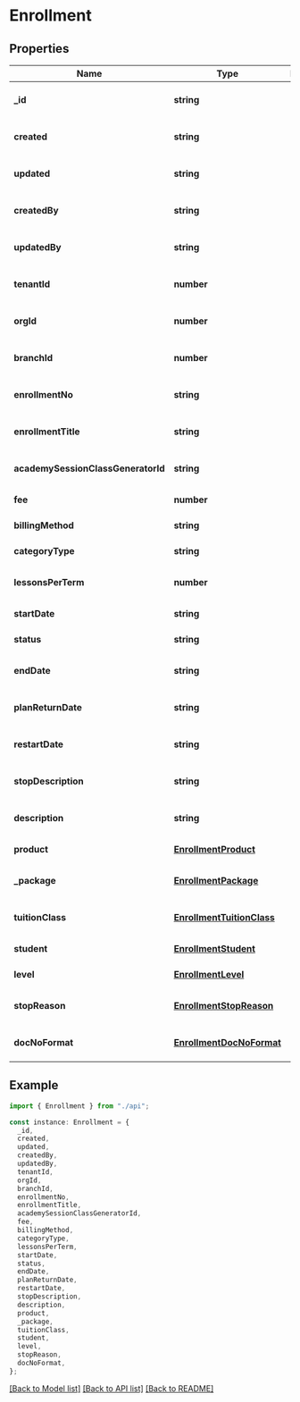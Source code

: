 # Enrollment

## Properties

| Name                               | Type                                                    | Description | Notes                             |
| ---------------------------------- | ------------------------------------------------------- | ----------- | --------------------------------- |
| **\_id**                           | **string**                                              |             | [optional] [default to undefined] |
| **created**                        | **string**                                              |             | [optional] [default to undefined] |
| **updated**                        | **string**                                              |             | [optional] [default to undefined] |
| **createdBy**                      | **string**                                              |             | [optional] [default to undefined] |
| **updatedBy**                      | **string**                                              |             | [optional] [default to undefined] |
| **tenantId**                       | **number**                                              |             | [optional] [default to undefined] |
| **orgId**                          | **number**                                              |             | [optional] [default to undefined] |
| **branchId**                       | **number**                                              |             | [optional] [default to undefined] |
| **enrollmentNo**                   | **string**                                              |             | [optional] [default to undefined] |
| **enrollmentTitle**                | **string**                                              |             | [optional] [default to undefined] |
| **academySessionClassGeneratorId** | **string**                                              |             | [optional] [default to undefined] |
| **fee**                            | **number**                                              |             | [default to undefined]            |
| **billingMethod**                  | **string**                                              |             | [default to undefined]            |
| **categoryType**                   | **string**                                              |             | [default to undefined]            |
| **lessonsPerTerm**                 | **number**                                              |             | [optional] [default to undefined] |
| **startDate**                      | **string**                                              |             | [default to undefined]            |
| **status**                         | **string**                                              |             | [default to undefined]            |
| **endDate**                        | **string**                                              |             | [optional] [default to undefined] |
| **planReturnDate**                 | **string**                                              |             | [optional] [default to undefined] |
| **restartDate**                    | **string**                                              |             | [optional] [default to undefined] |
| **stopDescription**                | **string**                                              |             | [optional] [default to undefined] |
| **description**                    | **string**                                              |             | [optional] [default to undefined] |
| **product**                        | [**EnrollmentProduct**](EnrollmentProduct.md)           |             | [default to undefined]            |
| **\_package**                      | [**EnrollmentPackage**](EnrollmentPackage.md)           |             | [optional] [default to undefined] |
| **tuitionClass**                   | [**EnrollmentTuitionClass**](EnrollmentTuitionClass.md) |             | [optional] [default to undefined] |
| **student**                        | [**EnrollmentStudent**](EnrollmentStudent.md)           |             | [default to undefined]            |
| **level**                          | [**EnrollmentLevel**](EnrollmentLevel.md)               |             | [default to undefined]            |
| **stopReason**                     | [**EnrollmentStopReason**](EnrollmentStopReason.md)     |             | [optional] [default to undefined] |
| **docNoFormat**                    | [**EnrollmentDocNoFormat**](EnrollmentDocNoFormat.md)   |             | [optional] [default to undefined] |

## Example

```typescript
import { Enrollment } from "./api";

const instance: Enrollment = {
  _id,
  created,
  updated,
  createdBy,
  updatedBy,
  tenantId,
  orgId,
  branchId,
  enrollmentNo,
  enrollmentTitle,
  academySessionClassGeneratorId,
  fee,
  billingMethod,
  categoryType,
  lessonsPerTerm,
  startDate,
  status,
  endDate,
  planReturnDate,
  restartDate,
  stopDescription,
  description,
  product,
  _package,
  tuitionClass,
  student,
  level,
  stopReason,
  docNoFormat,
};
```

[[Back to Model list]](../README.md#documentation-for-models) [[Back to API list]](../README.md#documentation-for-api-endpoints) [[Back to README]](../README.md)
